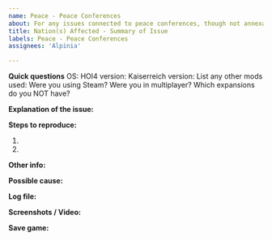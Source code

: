```yaml
---
name: Peace - Peace Conferences
about: For any issues connected to peace conferences, though not annexation or partition events
title: Nation(s) Affected - Summary of Issue
labels: Peace - Peace Conferences
assignees: 'Alpinia'

---
```


**Quick questions**
OS:
HOI4 version:
Kaiserreich version:
List any other mods used:
Were you using Steam?
Were you in multiplayer?
Which expansions do you NOT have?

**Explanation of the issue:**


**Steps to reproduce:**

1.

2.

**Other info:**


**Possible cause:**


**Log file:**
<!-- If you have the log file: zip it before you drag & drop it here. Both error log and game log are useful to us.-->

**Screenshots / Video:**
<!-- Drag & drop screenshots here. Use https://youtube.com to upload video. -->

**Save game:**
<!-- Zip it before you drag & drop it here. -->
